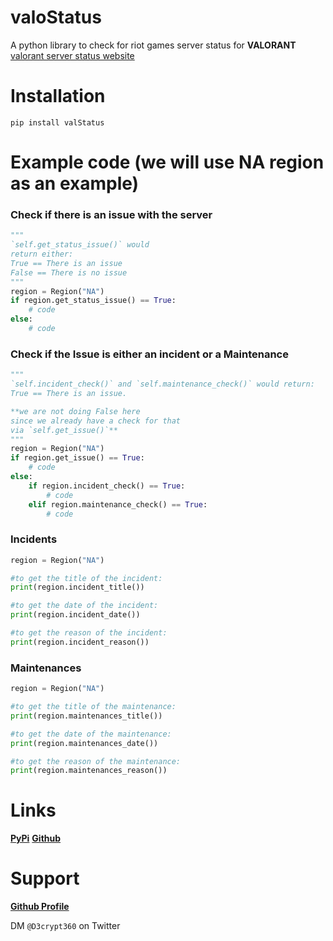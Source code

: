 # valoStatus
A python library to check for riot games server status for **VALORANT** [valorant server status website](https://status.riotgames.com/valorant?locale=en_US)

# Installation
`pip install valStatus`

# Example code (we will use NA region as an example)

### Check if there is an issue with the server
```python
"""
`self.get_status_issue()` would
return either:
True == There is an issue
False == There is no issue
"""
region = Region("NA")
if region.get_status_issue() == True:
    # code
else:
    # code
```

### Check if the Issue is either an incident or a Maintenance
```python
"""
`self.incident_check()` and `self.maintenance_check()` would return:
True == There is an issue.

**we are not doing False here
since we already have a check for that
via `self.get_issue()`**
"""
region = Region("NA")
if region.get_issue() == True:
    # code
else:
    if region.incident_check() == True:
        # code
    elif region.maintenance_check() == True:
        # code 
```

### Incidents
```python
region = Region("NA")

#to get the title of the incident:
print(region.incident_title())

#to get the date of the incident:
print(region.incident_date())

#to get the reason of the incident:
print(region.incident_reason())
```

### Maintenances
```python
region = Region("NA")

#to get the title of the maintenance:
print(region.maintenances_title())

#to get the date of the maintenance:
print(region.maintenances_date())

#to get the reason of the maintenance:
print(region.maintenances_reason())
```

# Links

**[PyPi](https://pypi.org/project/valStatus/)**
**[Github](https://github.com/D3CRYPT360/valStatus)**

# Support
**[Github Profile](https://github.com/D3CRYPT360)**

DM `@D3crypt360` on Twitter